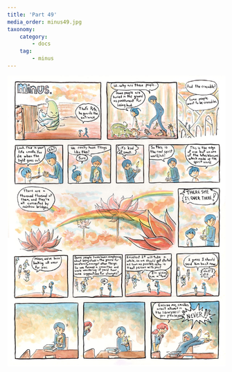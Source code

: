 ```yaml
---
title: 'Part 49'
media_order: minus49.jpg
taxonomy:
    category:
        - docs
    tag:
        - minus
---
```


![](minus49.jpg)